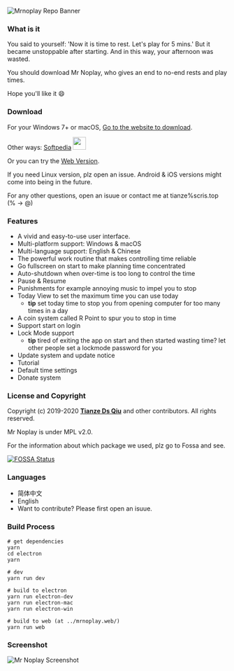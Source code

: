 
![Mrnoplay Repo Banner](https://images.gitee.com/uploads/images/2020/0713/104150_848f1d3a_1029534.png)

### What is it

You said to yourself: 'Now it is time to rest. Let's play for 5 mins.' But it became unstoppable after starting. And in this way, your afternoon was wasted. 

You should download Mr Noplay, who gives an end to no-end rests and play times.

Hope you'll like it 😄

### Download

For your Windows 7+ or macOS, [Go to the website to download](https://mrnoplay.scris.top/).

Other ways: <a href="https://www.softpedia.com/get/Gaming-Related/Mr-Noplay.shtml">Softpedia</a> <img src="https://i.loli.net/2020/07/18/MZ7pH5ys4QmwLbi.png" width="30" height="29" />

Or you can try the [Web Version](https://webmrnoplay.scris.top/).

If you need Linux version, plz open an issue. Android & iOS versions might come into being in the future.

For any other questions, open an isuue or contact me at tianze%scris.top (% → @)

### Features

- A vivid and easy-to-use user interface.
- Multi-platform support: Windows & macOS
- Multi-language support: English & Chinese
- The powerful work routine that makes controlling time reliable
- Go fullscreen on start to make planning time concentrated
- Auto-shutdown when over-time is too long to control the time
- Pause & Resume
- Punishments for example annoying music to impel you to stop
- Today View to set the maximum time you can use today
  - **tip** set today time to stop you from opening computer for too many times in a day
- A coin system called R Point to spur you to stop in time
- Support start on login
- Lock Mode support
  - **tip** tired of exiting the app on start and then started wasting time? let other people set a lockmode password for you
- Update system and update notice
- Tutorial
- Default time settings
- Donate system

### License and Copyright

Copyright (c) 2019-2020 **[Tianze Ds Qiu](https://ds.scris.top/)** and other contributors. All rights reserved.

Mr Noplay is under MPL v2.0.

For the information about which package we used, plz go to Fossa and see.

[![FOSSA Status](https://app.fossa.com/api/projects/git%2Bgithub.com%2Fscris%2Fmrnoplay.svg?type=large)](https://app.fossa.com/projects/git%2Bgithub.com%2Fscris%2Fmrnoplay?ref=badge_large)

### Languages

- 简体中文
- English
- Want to contribute? Please first open an isuue.

### Build Process

```shell
# get dependencies
yarn
cd electron
yarn

# dev
yarn run dev

# build to electron
yarn run electron-dev
yarn run electron-mac
yarn run electron-win

# build to web (at ../mrnoplay.web/)
yarn run web
```

### Screenshot

![Mr Noplay Screenshot](https://i.loli.net/2020/07/18/nxjyPUsJuClo67i.png)
